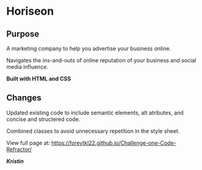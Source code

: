 
# Horiseon

## Purpose

A marketing company to help you advertise your business online.

Navigates the ins-and-outs of online reputation of your business and social media influence.

**Built with HTML and CSS**

## Changes

Updated existing code to include semantic elements, alt atributes, and concise and structered code.

Combined classes to avoid unnecessary repetition in the style sheet.

View full page at: https://foreytkl22.github.io/Challenge-one-Code-Refractor/

***Kristin***

